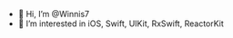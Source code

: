 - 👋 Hi, I’m @Winnis7
- 👀 I’m interested in iOS, Swift, UIKit, RxSwift, ReactorKit

<!---
Winnis7/Winnis7 is a ✨ special ✨ repository because its `README.md` (this file) appears on your GitHub profile.
You can click the Preview link to take a look at your changes.
--->

